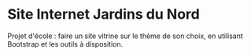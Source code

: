 # Site Internet Jardins du Nord

Projet d'école : faire un site vitrine sur le thème de son choix, en utilisant Bootstrap et les outils à disposition.
